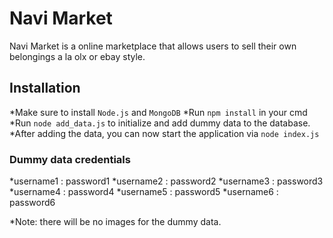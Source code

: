# Navi Market
Navi Market is a online marketplace that allows users to sell their own belongings a la olx or ebay style.

## Installation
*Make sure to install `Node.js` and `MongoDB`
*Run `npm install` in your cmd
*Run `node add_data.js` to initialize and add dummy data to the database.
*After adding the data, you can now start the application via `node index.js`

### Dummy data credentials
*username1 : password1
*username2 : password2
*username3 : password3
*username4 : password4
*username5 : password5
*username6 : password6

*Note: there will be no images for the dummy data.



